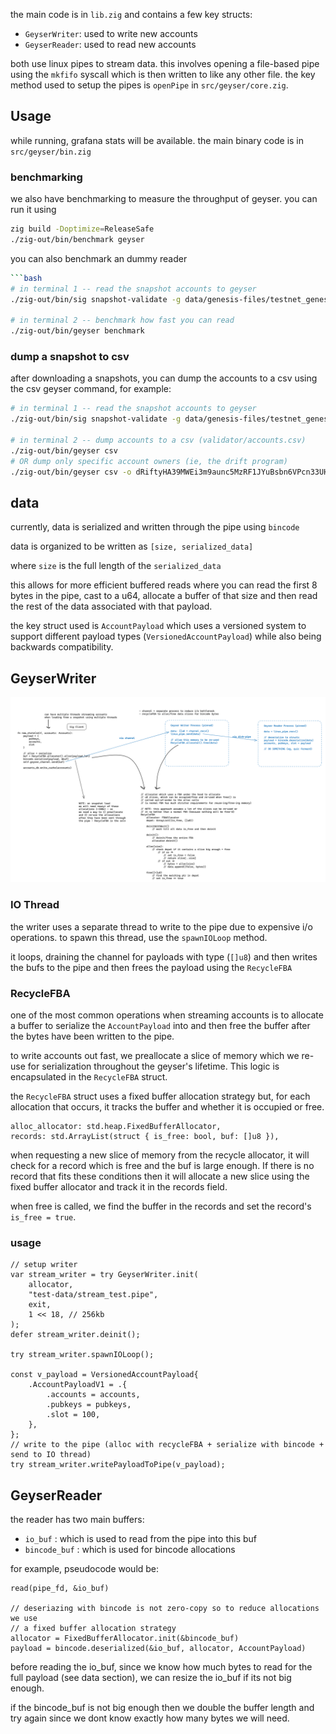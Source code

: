 the main code is in `lib.zig` and contains a few key structs:
- `GeyserWriter`: used to write new accounts 
- `GeyserReader`: used to read new accounts 

both use linux pipes to stream data. this involves
opening a file-based pipe using the `mkfifo` syscall which is then 
written to like any other file. the key method used to setup 
the pipes is `openPipe` in `src/geyser/core.zig`.

## Usage

while running, grafana stats will be available. the main binary code is in 
`src/geyser/bin.zig`

### benchmarking 

we also have benchmarking to measure the throughput of geyser. you can run it using 

```bash 
zig build -Doptimize=ReleaseSafe
./zig-out/bin/benchmark geyser
```

you can also benchmark an dummy reader

```bash
```bash
# in terminal 1 -- read the snapshot accounts to geyser
./zig-out/bin/sig snapshot-validate -g data/genesis-files/testnet_genesis.bin --enable-geyser -a 250 -t 2

# in terminal 2 -- benchmark how fast you can read
./zig-out/bin/geyser benchmark
```

### dump a snapshot to csv

after downloading a snapshots, you can dump the accounts to a csv using the 
csv geyser command, for example:

```bash
# in terminal 1 -- read the snapshot accounts to geyser
./zig-out/bin/sig snapshot-validate -g data/genesis-files/testnet_genesis.bin --enable-geyser -a 250 -t 2

# in terminal 2 -- dump accounts to a csv (validator/accounts.csv)
./zig-out/bin/geyser csv
# OR dump only specific account owners (ie, the drift program)
./zig-out/bin/geyser csv -o dRiftyHA39MWEi3m9aunc5MzRF1JYuBsbn6VPcn33UH
```

## data

currently, data is serialized and written through the pipe using `bincode`

data is organized to be written as `[size, serialized_data]` 

where `size` is the full length of the `serialized_data`

this allows for more efficient buffered reads where you can read the first 8 bytes in 
the pipe, cast to a u64, allocate a buffer of that size and then read the rest of 
the data associated with that payload.

the key struct used is `AccountPayload` which uses a versioned system to support different payload types (`VersionedAccountPayload`) while also being backwards compatibility.

## GeyserWriter

![](imgs/2024-08-07-17-27-36.png)

### IO Thread

the writer uses a separate thread to write to the pipe due to expensive i/o operations.
to spawn this thread, use the `spawnIOLoop` method.

it loops, draining the channel for payloads with type (`[]u8`) and then writes the bufs to the pipe and then frees the payload using the `RecycleFBA`

### RecycleFBA 

one of the most common operations when streaming accounts is to allocate a buffer to serialize
the `AccountPayload` into and then free the buffer after the bytes have been written to the pipe.

to write accounts out fast, we preallocate a slice of memory which we re-use for serialization throughout the 
geyser's lifetime. This logic is encapsulated in the `RecycleFBA` struct.

the `RecycleFBA` struct uses a fixed buffer allocation strategy but, for each allocation that occurs, it tracks the buffer and whether it is occupied or free.

```zig
alloc_allocator: std.heap.FixedBufferAllocator,
records: std.ArrayList(struct { is_free: bool, buf: []u8 }),
```

when requesting a new slice of memory from the recycle allocator, it will check for a record
which is free and the buf is large enough. If there is no record that fits these conditions
then it will allocate a new slice using the fixed buffer allocator and track it in the 
records field.

when free is called, we find the buffer in the records and set the record's `is_free = true`.

### usage 

```zig 
// setup writer
var stream_writer = try GeyserWriter.init(
    allocator,
    "test-data/stream_test.pipe",
    exit,
    1 << 18, // 256kb
);
defer stream_writer.deinit();

try stream_writer.spawnIOLoop();

const v_payload = VersionedAccountPayload{
    .AccountPayloadV1 = .{
        .accounts = accounts,
        .pubkeys = pubkeys,
        .slot = 100,
    },
};
// write to the pipe (alloc with recycleFBA + serialize with bincode + send to IO thread)
try stream_writer.writePayloadToPipe(v_payload);
```

## GeyserReader

the reader has two main buffers: 
- `io_buf` : which is used to read from the pipe into this buf
- `bincode_buf` : which is used for bincode allocations 

for example, pseudocode would be: 
```
read(pipe_fd, &io_buf)

// deseriazing with bincode is not zero-copy so to reduce allocations we use
// a fixed buffer allocation strategy
allocator = FixedBufferAllocator.init(&bincode_buf)
payload = bincode.deserialized(&io_buf, allocator, AccountPayload)
```

before reading the io_buf, since we know how much bytes to read for the full payload (see data section), we can resize the io_buf if its not big enough.

if the bincode_buf is not big enough then we double the buffer length and try again since
we dont know exactly how many bytes we will need.